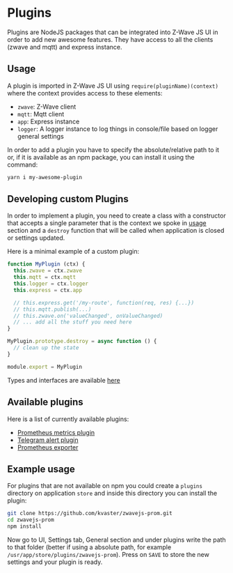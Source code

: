 # Plugins

Plugins are NodeJS packages that can be integrated into Z-Wave JS UI in order to add new awesome features. They have access to all the clients (zwave and mqtt) and express instance.

## Usage

A plugin is imported in Z-Wave JS UI using `require(pluginName)(context)` where the context provides access to these elements:

- `zwave`: Z-Wave client
- `mqtt`: Mqtt client
- `app`: Express instance
- `logger`: A logger instance to log things in console/file based on logger general settings

In order to add a plugin you have to specify the absolute/relative path to it or, if it is available as an npm package, you can install it using the command:

```bash
yarn i my-awesome-plugin
```

## Developing custom Plugins

In order to implement a plugin, you need to create a class with a constructor that accepts a single parameter that is the context we spoke in [usage](#usage) section and a `destroy` function that will be called when application is closed or settings updated.

Here is a minimal example of a custom plugin:

```js
function MyPlugin (ctx) {
  this.zwave = ctx.zwave
  this.mqtt = ctx.mqtt
  this.logger = ctx.logger
  this.express = ctx.app

  // this.express.get('/my-route', function(req, res) {...})
  // this.mqtt.publish(...)
  // this.zwave.on('valueChanged', onValueChanged)
  // ... add all the stuff you need here
}

MyPlugin.prototype.destroy = async function () {
  // clean up the state
}

module.export = MyPlugin
```

Types and interfaces are available [here](https://github.com/zwave-js/zwave-js-ui/blob/master/lib/CustomPlugin.ts)

## Available plugins

Here is a list of currently available plugins:

- [Prometheus metrics plugin](https://github.com/kvaster/zwavejs-prom)
- [Telegram alert plugin](https://github.com/kvaster/zwavejs-alert)
- [Prometheus exporter](https://github.com/billiaz/zj2m-prom-exporter)

## Example usage

For plugins that are not available on npm you could create a `plugins` directory on application `store` and inside this directory you can install the plugin:

```bash
git clone https://github.com/kvaster/zwavejs-prom.git
cd zwavejs-prom
npm install
```

Now go to UI, Settings tab, General section and under plugins write the path to that folder (better if using a absolute path, for example `/usr/app/store/plugins/zwavejs-prom`). Press on `SAVE` to store the new settings and your plugin is ready.
